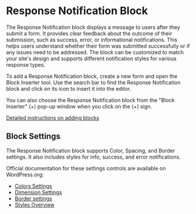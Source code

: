 # Response Notification Block

The Response Notification block displays a message to users after they submit a form. It provides clear feedback about the outcome of their submission, such as success, error, or informational notifications. This helps users understand whether their form was submitted successfully or if any issues need to be addressed. The block can be customized to match your site's design and supports different notification styles for various response types.

To add a Response Notification block, create a new form and open the Block Inserter tool. Use the search bar to find the Response Notification block and click on its icon to insert it into the editor.

You can also choose the Response Notification block from the "Block Inserter" (+) pop-up window when you click on the (+) sign.

[Detailed instructions on adding blocks](https://wordpress.org/documentation/article/adding-a-new-block/)

## Block Settings

The Response Notification block supports Color, Spacing, and Border settings. It also includes styles for info, success, and error notifications.

Official documentation for these settings controls are available on WordPress.org:

- [Colors Settings](https://wordpress.org/documentation/article/colors-settings-overview/)
- [Dimension Settings](https://wordpress.org/documentation/article/dimension-controls-overview/)
- [Border settings](https://wordpress.org/documentation/article/border-settings-overview/)
- [Styles Overview](https://wordpress.org/documentation/article/styles-overview/)

